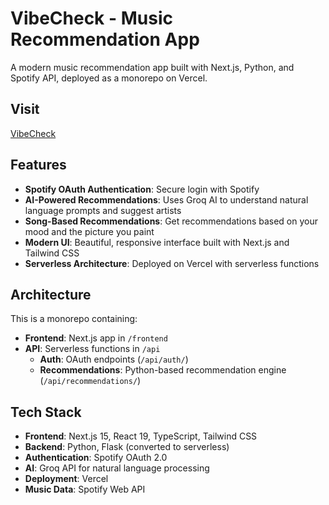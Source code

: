 # VibeCheck - Music Recommendation App 

A modern music recommendation app built with Next.js, Python, and Spotify API, deployed as a monorepo on Vercel.

## Visit
[VibeCheck](vibe-check-steel.vercel.app)

## Features

- **Spotify OAuth Authentication**: Secure login with Spotify
- **AI-Powered Recommendations**: Uses Groq AI to understand natural language prompts and suggest artists
- **Song-Based Recommendations**: Get recommendations based on your mood and the picture you paint
- **Modern UI**: Beautiful, responsive interface built with Next.js and Tailwind CSS
- **Serverless Architecture**: Deployed on Vercel with serverless functions

## Architecture

This is a monorepo containing:

- **Frontend**: Next.js app in `/frontend`
- **API**: Serverless functions in `/api`
  - **Auth**: OAuth endpoints (`/api/auth/`)
  - **Recommendations**: Python-based recommendation engine (`/api/recommendations/`)

## Tech Stack

- **Frontend**: Next.js 15, React 19, TypeScript, Tailwind CSS
- **Backend**: Python, Flask (converted to serverless)
- **Authentication**: Spotify OAuth 2.0
- **AI**: Groq API for natural language processing
- **Deployment**: Vercel
- **Music Data**: Spotify Web API
